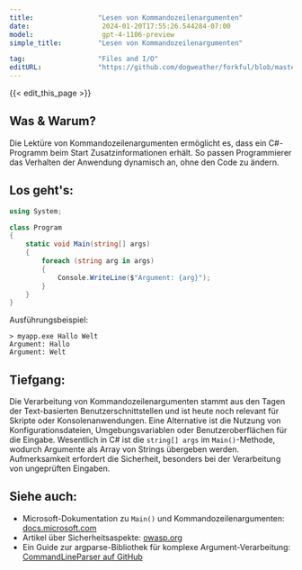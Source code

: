 ```yaml
---
title:                "Lesen von Kommandozeilenargumenten"
date:                  2024-01-20T17:55:26.544284-07:00
model:                 gpt-4-1106-preview
simple_title:         "Lesen von Kommandozeilenargumenten"

tag:                  "Files and I/O"
editURL:              "https://github.com/dogweather/forkful/blob/master/content/de/c-sharp/reading-command-line-arguments.md"
---
```


{{< edit_this_page >}}

## Was & Warum?
Die Lektüre von Kommandozeilenargumenten ermöglicht es, dass ein C#-Programm beim Start Zusatzinformationen erhält. So passen Programmierer das Verhalten der Anwendung dynamisch an, ohne den Code zu ändern.

## Los geht's:
```C#
using System;

class Program
{
    static void Main(string[] args)
    {
        foreach (string arg in args)
        {
            Console.WriteLine($"Argument: {arg}");
        }
    }
}
```
Ausführungsbeispiel:
```
> myapp.exe Hallo Welt
Argument: Hallo
Argument: Welt
```

## Tiefgang:
Die Verarbeitung von Kommandozeilenargumenten stammt aus den Tagen der Text-basierten Benutzerschnittstellen und ist heute noch relevant für Skripte oder Konsolenanwendungen. Eine Alternative ist die Nutzung von Konfigurationsdateien, Umgebungsvariablen oder Benutzeroberflächen für die Eingabe. Wesentlich in C# ist die `string[] args` im `Main()`-Methode, wodurch Argumente als Array von Strings übergeben werden. Aufmerksamkeit erfordert die Sicherheit, besonders bei der Verarbeitung von ungeprüften Eingaben.

## Siehe auch:
- Microsoft-Dokumentation zu `Main()` und Kommandozeilenargumenten: [docs.microsoft.com](https://docs.microsoft.com/dotnet/csharp/programming-guide/main-and-command-args/)
- Artikel über Sicherheitsaspekte: [owasp.org](https://owasp.org/www-project-top-ten/)
- Ein Guide zur argparse-Bibliothek für komplexe Argument-Verarbeitung: [CommandLineParser auf GitHub](https://github.com/commandlineparser/commandline)
